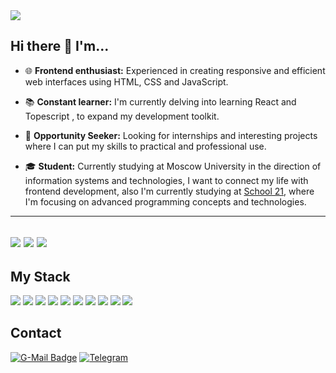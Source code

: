 <img src="https://komarev.com/ghpvc/?username=Hamptooon&color=red"/>

## Hi there 👋 I'm...



- 🌐 **Frontend enthusiast:** Experienced in creating responsive and efficient web interfaces using HTML, CSS and JavaScript.

- 📚 **Constant learner:** I'm currently delving into learning React and Topescript , to expand my development toolkit.
  
- 🚀 **Opportunity Seeker:** Looking for internships and interesting projects where I can put my skills to practical and professional use.
- 🎓 **Student:** Currently studying at Moscow University in the direction of information systems and technologies, I want to connect my life with frontend development, also I'm currently studying at [School 21](https://21-school.ru/), where I'm focusing on advanced programming concepts and technologies.
---

![](https://github-readme-stats.vercel.app/api/top-langs/?username=Hamptooon&theme=transparent&layout=donut&hide_border=true)
![](https://github-readme-stats.vercel.app/api?username=Hamptooon&show_icons=true&theme=transparent&hide_border=true&line_height=28.5) 
![](https://github-readme-streak-stats.herokuapp.com/?user=Hamptooon&theme=github_dark_dimmed&hide_border=false&card_width=900)
---
## My Stack


<img src="https://img.shields.io/badge/HTML-24292F?style=for-the-badge&logo=HTML5&logoColor=E4522C"/> <img src="https://img.shields.io/badge/CSS-24292F?style=for-the-badge&logo=css3&logoColor=2D53E5"/> <img src="https://img.shields.io/badge/JAVASCRIPT-24292F?style=for-the-badge&logo=javascript&logoColor=F7E025"/> <img src="https://img.shields.io/badge/REACT-24292F?style=for-the-badge&logo=react&logoColor=1082A7"/> <img src="https://img.shields.io/badge/TYPESCRIPT-24292F?style=for-the-badge&logo=typescript&logoColor=377CC8"/> <img src="https://img.shields.io/badge/SASS-24292F?style=for-the-badge&logo=sass&logoColor=CC6699"/> <img src="https://img.shields.io/badge/GIT-24292F?style=for-the-badge&logo=git&logoColor=F15639"/> <img src="https://img.shields.io/badge/MYSQL-24292F?style=for-the-badge&logo=mysql&logoColor=E78D35"/> <img src="https://img.shields.io/badge/POSTGRESQL-24292F?style=for-the-badge&logo=postgresql&logoColor=396C94"/> <img src="https://img.shields.io/badge/C-24292F?style=for-the-badge&logo=c&logoColor=626FC2"/>

## Contact
[![G-Mail Badge](https://img.shields.io/badge/Gmail-24292F?style=for-the-badge&logo=gmail&logoColor=C5221F)](mailto:karachevigor21@gmail.com)
[![Telegram](https://img.shields.io/badge/Telegram-24292F?style=for-the-badge&logo=telegram&logoColor=white)](https://t.me/hamptooon)



